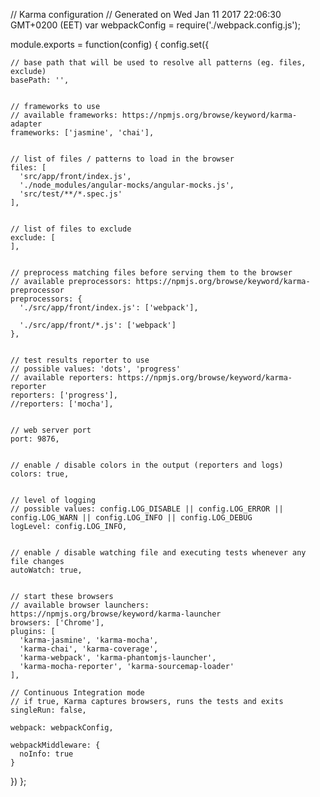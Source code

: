 // Karma configuration
// Generated on Wed Jan 11 2017 22:06:30 GMT+0200 (EET)
var webpackConfig = require('./webpack.config.js');

module.exports = function(config) {
  config.set({

    // base path that will be used to resolve all patterns (eg. files, exclude)
    basePath: '',


    // frameworks to use
    // available frameworks: https://npmjs.org/browse/keyword/karma-adapter
    frameworks: ['jasmine', 'chai'],


    // list of files / patterns to load in the browser
    files: [
      'src/app/front/index.js',
      './node_modules/angular-mocks/angular-mocks.js',
      'src/test/**/*.spec.js'
    ],


    // list of files to exclude
    exclude: [
    ],


    // preprocess matching files before serving them to the browser
    // available preprocessors: https://npmjs.org/browse/keyword/karma-preprocessor
    preprocessors: {
      './src/app/front/index.js': ['webpack'],

      './src/app/front/*.js': ['webpack']
    },


    // test results reporter to use
    // possible values: 'dots', 'progress'
    // available reporters: https://npmjs.org/browse/keyword/karma-reporter
    reporters: ['progress'],
    //reporters: ['mocha'],


    // web server port
    port: 9876,


    // enable / disable colors in the output (reporters and logs)
    colors: true,


    // level of logging
    // possible values: config.LOG_DISABLE || config.LOG_ERROR || config.LOG_WARN || config.LOG_INFO || config.LOG_DEBUG
    logLevel: config.LOG_INFO,


    // enable / disable watching file and executing tests whenever any file changes
    autoWatch: true,


    // start these browsers
    // available browser launchers: https://npmjs.org/browse/keyword/karma-launcher
    browsers: ['Chrome'],
    plugins: [
      'karma-jasmine', 'karma-mocha',
      'karma-chai', 'karma-coverage',
      'karma-webpack', 'karma-phantomjs-launcher',
      'karma-mocha-reporter', 'karma-sourcemap-loader'
    ],

    // Continuous Integration mode
    // if true, Karma captures browsers, runs the tests and exits
    singleRun: false,

    webpack: webpackConfig,

    webpackMiddleware: {
      noInfo: true
    }
  })
};
